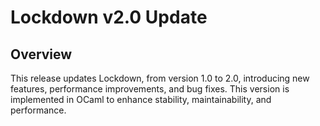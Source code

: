 # Lockdown v2.0 Update
## Overview
This release updates Lockdown, from version 1.0 to 2.0, introducing new features, performance improvements, and bug fixes. This version is implemented in OCaml to enhance stability, maintainability, and performance.
